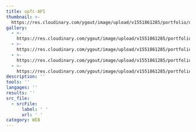```yaml
---
title: opTc-API
thumbnail: >-
  https://res.cloudinary.com/ygout/image/upload/v1551861285/portfolio/optc-api/Capture2.jpg
gallery:
  - >-
    https://res.cloudinary.com/ygout/image/upload/v1551861285/portfolio/optc-api/Capture2.jpg
  - >-
    https://res.cloudinary.com/ygout/image/upload/v1551861285/portfolio/optc-api/Capture.jpg
  - >-
    https://res.cloudinary.com/ygout/image/upload/v1551861285/portfolio/optc-api/Capture3.jpg
  - >-
    https://res.cloudinary.com/ygout/image/upload/v1551861285/portfolio/optc-api/Capture4.jpg
description: ''
tools: ''
langages: ''
results: ''
src_file:
  - srcFile:
      label: ' '
      url: ' '
category: WEB
---
```


